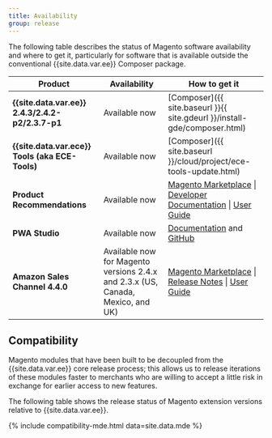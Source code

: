 ```yaml
---
title: Availability
group: release
---
```


The following table describes the status of Magento software availability and where to get it, particularly for software that is available outside the conventional {{site.data.var.ee}} Composer package.

| Product                                          | Availability                                                                    | How to get it                                                                                                                                                                                                                                                                             |
| ------------------------------------------------ | ------------------------------------------------------------------------------- | ----------------------------------------------------------------------------------------------------------------------------------------------------------------------------------------------------------------------------------------------------------------------------------------- |
| **{{site.data.var.ee}} 2.4.3/2.4.2-p2/2.3.7-p1** | Available now                                                                   | [Composer]({{ site.baseurl }}{{ site.gdeurl }}/install-gde/composer.html)                                                                                                                                                                                                                |
| **{{site.data.var.ece}} Tools (aka ECE-Tools)**  | Available now                                                                   | [Composer]({{ site.baseurl }}/cloud/project/ece-tools-update.html)                                                                                                                                                                                                                        |
| **Product Recommendations**                      | Available now                                                                   | [Magento Marketplace](https://marketplace.magento.com/magento-product-recommendations.html) \| [Developer Documentation](https://devdocs.magento.com/recommendations/product-recs.html) \| [User Guide](https://docs.magento.com/m2/ee/user_guide/marketing/product-recommendations.html) |
| **PWA Studio**                                   | Available now                                                                   | [Documentation](http://pwastudio.io) and [GitHub](https://github.com/magento-research/pwa-studio)                                                                                                                                                                                         |
| **Amazon Sales Channel 4.4.0**                   | Available now for Magento versions 2.4.x and 2.3.x (US, Canada, Mexico, and UK) | [Magento Marketplace](https://marketplace.magento.com/magento-module-amazon.html) \| [Release Notes](https://devdocs.magento.com/extensions/amazon-sales/release-notes) \| [User Guide](https://docs.magento.com/user-guide/sales-channels/asc/amazon-sales-channel.html)                 |

## Compatibility

Magento modules that have been built to be decoupled from the {{site.data.var.ee}} core release process; this allows us to release iterations of these modules faster to merchants who are willing to accept a little risk in exchange for earlier access to new features.

The following table shows the release status of Magento extension versions relative to {{site.data.var.ee}}.

{% include compatibility-mde.html data=site.data.mde %}
